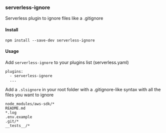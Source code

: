 ### serverless-ignore

Serverless plugin to ignore files like a .gitignore

#### Install

`npm install --save-dev serverless-ignore`

#### Usage

Add `serverless-ignore` to your plugins list (serverless.yaml)

```
plugins:
  - serverless-ignore
  ...
```


Add a `.slsignore` in your root folder with a .gitignore-like syntax with all the files you want to ignore

```
node_modules/aws-sdk/*
README.md
*.log
.env.example
.git/*
__tests__/*
```

